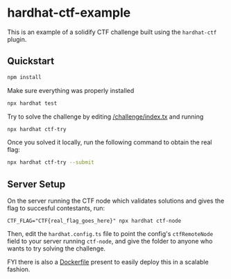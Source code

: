 # hardhat-ctf-example

This is an example of a solidify CTF challenge built using the `hardhat-ctf` plugin.

## Quickstart

```bash
npm install
```

Make sure everything was properly installed

```bash
npx hardhat test
```

Try to solve the challenge by editing [/challenge/index.tx](./challenge/index.ts) and running

```bash
npx hardhat ctf-try
```

Once you solved it locally, run the following command to obtain the real flag:

```bash
npx hardhat ctf-try --submit
```

## Server Setup

On the server running the CTF node which validates solutions and gives the flag to succesful contestants, run:
```
CTF_FLAG="CTF{real_flag_goes_here}" npx hardhat ctf-node
```

Then, edit the `hardhat.config.ts` file to point the config's `ctfRemoteNode` field to your server running `ctf-node`, and give the folder to anyone who wants to try solving the challenge.

FYI there is also a [Dockerfile](./Dockerfile) present to easily deploy this in a scalable fashion.